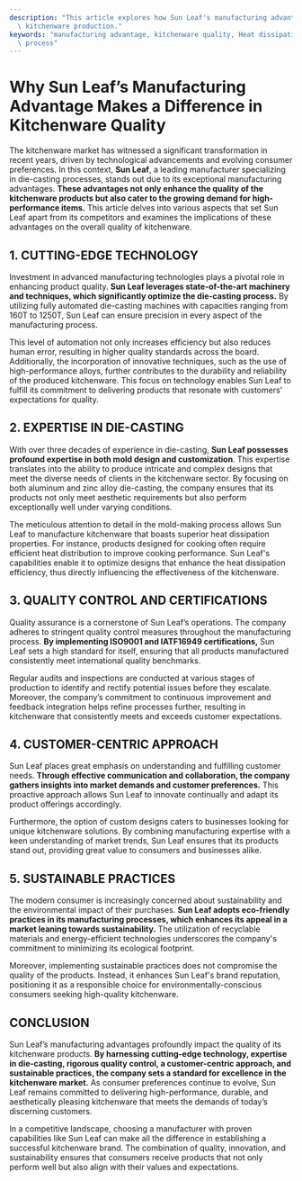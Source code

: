 ```yaml
---
description: "This article explores how Sun Leaf's manufacturing advantages contribute to high-quality\
  \ kitchenware production."
keywords: "manufacturing advantage, kitchenware quality, Heat dissipation performance, Die casting\
  \ process"
---
```

# Why Sun Leaf’s Manufacturing Advantage Makes a Difference in Kitchenware Quality

The kitchenware market has witnessed a significant transformation in recent years, driven by technological advancements and evolving consumer preferences. In this context, **Sun Leaf**, a leading manufacturer specializing in die-casting processes, stands out due to its exceptional manufacturing advantages. **These advantages not only enhance the quality of the kitchenware products but also cater to the growing demand for high-performance items.** This article delves into various aspects that set Sun Leaf apart from its competitors and examines the implications of these advantages on the overall quality of kitchenware.

## 1. CUTTING-EDGE TECHNOLOGY

Investment in advanced manufacturing technologies plays a pivotal role in enhancing product quality. **Sun Leaf leverages state-of-the-art machinery and techniques, which significantly optimize the die-casting process.** By utilizing fully automated die-casting machines with capacities ranging from 160T to 1250T, Sun Leaf can ensure precision in every aspect of the manufacturing process. 

This level of automation not only increases efficiency but also reduces human error, resulting in higher quality standards across the board. Additionally, the incorporation of innovative techniques, such as the use of high-performance alloys, further contributes to the durability and reliability of the produced kitchenware. This focus on technology enables Sun Leaf to fulfill its commitment to delivering products that resonate with customers' expectations for quality.

## 2. EXPERTISE IN DIE-CASTING

With over three decades of experience in die-casting, **Sun Leaf possesses profound expertise in both mold design and customization**. This expertise translates into the ability to produce intricate and complex designs that meet the diverse needs of clients in the kitchenware sector. By focusing on both aluminum and zinc alloy die-casting, the company ensures that its products not only meet aesthetic requirements but also perform exceptionally well under varying conditions.

The meticulous attention to detail in the mold-making process allows Sun Leaf to manufacture kitchenware that boasts superior heat dissipation properties. For instance, products designed for cooking often require efficient heat distribution to improve cooking performance. Sun Leaf's capabilities enable it to optimize designs that enhance the heat dissipation efficiency, thus directly influencing the effectiveness of the kitchenware.

## 3. QUALITY CONTROL AND CERTIFICATIONS

Quality assurance is a cornerstone of Sun Leaf’s operations. The company adheres to stringent quality control measures throughout the manufacturing process. **By implementing ISO9001 and IATF16949 certifications,** Sun Leaf sets a high standard for itself, ensuring that all products manufactured consistently meet international quality benchmarks.

Regular audits and inspections are conducted at various stages of production to identify and rectify potential issues before they escalate. Moreover, the company’s commitment to continuous improvement and feedback integration helps refine processes further, resulting in kitchenware that consistently meets and exceeds customer expectations.

## 4. CUSTOMER-CENTRIC APPROACH

Sun Leaf places great emphasis on understanding and fulfilling customer needs. **Through effective communication and collaboration, the company gathers insights into market demands and customer preferences.** This proactive approach allows Sun Leaf to innovate continually and adapt its product offerings accordingly. 

Furthermore, the option of custom designs caters to businesses looking for unique kitchenware solutions. By combining manufacturing expertise with a keen understanding of market trends, Sun Leaf ensures that its products stand out, providing great value to consumers and businesses alike.

## 5. SUSTAINABLE PRACTICES

The modern consumer is increasingly concerned about sustainability and the environmental impact of their purchases. **Sun Leaf adopts eco-friendly practices in its manufacturing processes, which enhances its appeal in a market leaning towards sustainability.** The utilization of recyclable materials and energy-efficient technologies underscores the company's commitment to minimizing its ecological footprint.

Moreover, implementing sustainable practices does not compromise the quality of the products. Instead, it enhances Sun Leaf's brand reputation, positioning it as a responsible choice for environmentally-conscious consumers seeking high-quality kitchenware.

## CONCLUSION

Sun Leaf’s manufacturing advantages profoundly impact the quality of its kitchenware products. **By harnessing cutting-edge technology, expertise in die-casting, rigorous quality control, a customer-centric approach, and sustainable practices, the company sets a standard for excellence in the kitchenware market.** As consumer preferences continue to evolve, Sun Leaf remains committed to delivering high-performance, durable, and aesthetically pleasing kitchenware that meets the demands of today’s discerning customers.

In a competitive landscape, choosing a manufacturer with proven capabilities like Sun Leaf can make all the difference in establishing a successful kitchenware brand. The combination of quality, innovation, and sustainability ensures that consumers receive products that not only perform well but also align with their values and expectations.
